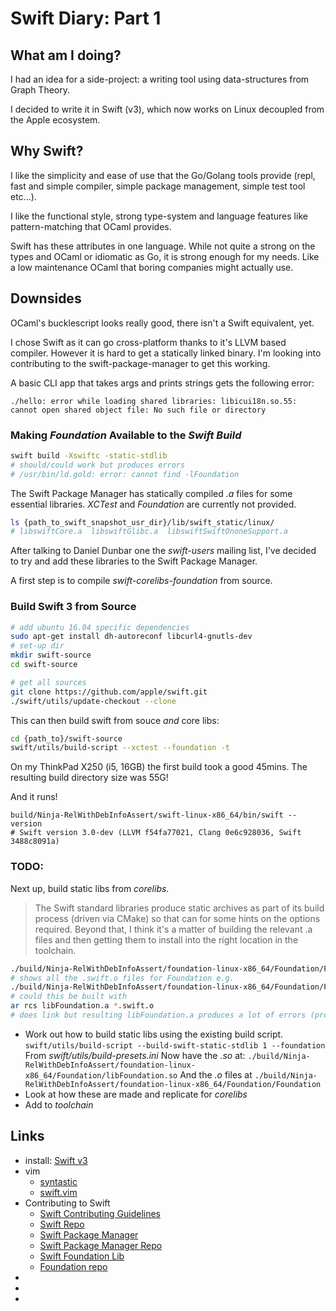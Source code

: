 # Swift Diary: Part 1

## What am I doing?

I had an idea for a side-project: a writing tool using data-structures
from Graph Theory.

I decided to write it in Swift (v3), which now works on Linux decoupled from
the Apple ecosystem.

## Why Swift?

I like the simplicity and ease of use that the Go/Golang tools provide
(repl, fast and simple compiler, simple package management, simple test
tool etc...).

I like the functional style, strong type-system and language features
like pattern-matching that OCaml provides.

Swift has these attributes in one language. While not quite a strong on
the types and OCaml or idiomatic as Go, it is strong enough for my needs.
Like a low maintenance OCaml that boring companies might actually use.

## Downsides

OCaml's bucklescript looks really good, there isn't a Swift equivalent,
yet.

I chose Swift as it can go cross-platform thanks to it's LLVM based compiler.
However it is hard to get a statically linked binary. I'm looking into
contributing to the swift-package-manager to get this working.


A basic CLI app that takes args and prints strings gets the following error:
```
./hello: error while loading shared libraries: libicui18n.so.55: cannot open shared object file: No such file or directory
```

### Making _Foundation_ Available to the _Swift Build_

```sh
swift build -Xswiftc -static-stdlib
# should/could work but produces errors
# /usr/bin/ld.gold: error: cannot find -lFoundation
```

The Swift Package Manager has statically compiled _.a_ files for some
essential libraries. _XCTest_ and _Foundation_ are currently not
provided.
```sh
ls {path_to_swift_snapshot_usr_dir}/lib/swift_static/linux/
# libswiftCore.a  libswiftGlibc.a  libswiftSwiftOnoneSupport.a
```

After talking to Daniel Dunbar one the _swift-users_ mailing list, I've
decided to try and add these libraries to the Swift Package Manager.

A first step is to compile _swift-corelibs-foundation_ from source.

### Build Swift 3 from Source

```sh
# add ubuntu 16.04 specific dependencies
sudo apt-get install dh-autoreconf libcurl4-gnutls-dev
# set-up dir
mkdir swift-source
cd swift-source

# get all sources
git clone https://github.com/apple/swift.git
./swift/utils/update-checkout --clone
```

This can then build swift from souce _and_ core libs:

```sh
cd {path_to}/swift-source
swift/utils/build-script --xctest --foundation -t
```

On my ThinkPad X250 (i5, 16GB) the first build took a good 45mins. The
resulting build directory size was 55G!

And it runs!

```
build/Ninja-RelWithDebInfoAssert/swift-linux-x86_64/bin/swift --version
# Swift version 3.0-dev (LLVM f54fa77021, Clang 0e6c928036, Swift 3488c8091a)
```

### TODO:


Next up, build static libs from _corelibs_.

> The Swift standard libraries produce static archives as part of its
> build process (driven via CMake) so that can for some hints on the options required.
> Beyond that, I think it's a matter of building the relevant .a files
> and then getting them to install into the right location in the toolchain.

```sh
./build/Ninja-RelWithDebInfoAssert/foundation-linux-x86_64/Foundation/Foundation/
# shows all the .swift.o files for Foundation e.g.
./build/Ninja-RelWithDebInfoAssert/foundation-linux-x86_64/Foundation/Foundation/UUID.swift.o
# could this be built with
ar rcs libFoundation.a *.swift.o
# does link but resulting libFoundation.a produces a lot of errors (proably not acting on the right files, a gcc tool on llvm output?)
```

* Work out how to build static libs using the existing build script.
  ```swift/utils/build-script --build-swift-static-stdlib 1 --foundation```
  From _swift/utils/build-presets.ini_
  Now have the _.so_ at:
  ```./build/Ninja-RelWithDebInfoAssert/foundation-linux-x86_64/Foundation/libFoundation.so```
  And the _.o_ files at
  ```./build/Ninja-RelWithDebInfoAssert/foundation-linux-x86_64/Foundation/Foundation```
* Look at how these are made and replicate for _corelibs_
* Add to _toolchain_

## Links

* install: [Swift v3](https://swift.org/download/#previews)
* vim
    * [syntastic](https://github.com/scrooloose/syntastic/)
    * [swift.vim](https://github.com/keith/swift.vim)
* Contributing to Swift
    * [Swift Contributing Guidelines](https://swift.org/contributing/)
    * [Swift Repo](https://github.com/apple/swift)
    * [Swift Package Manager](https://swift.org/package-manager/)
    * [Swift Package Manager Repo](https://swift.org/package-manager/)
    * [Swift Foundation Lib](https://swift.org/core-libraries/#foundation)
    * [Foundation repo](https://github.com/apple/swift-corelibs-foundation)
* []()
* []()
* []()
